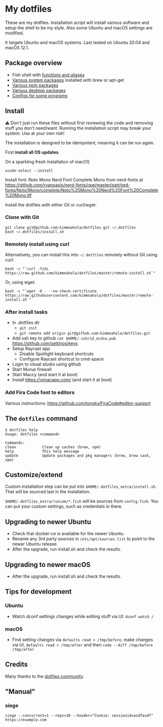 # My dotfiles

These are my dotfiles. Installation script will install various software and setup the shell to be my style. Also some Ubuntu and macOS settings are modified.

It targets Ubuntu and macOS systems. Last tested on Ubuntu 20.04 and macOS 12.1.

## Package overview

- Fish shell with [functions and aliases](system)
- [Various system packages](install/01_packages.sh) installed with brew or apt-get
- [Various npm packages](install/02_npm.sh)
- [Various desktop packages](install/03_desktop_packages.sh)
- [Configs for some programs](configs)

## Install

:warning: Don't just run these files without first reviewing the code and removing stuff you don't need/want. Running the installation script may break your system. Use at your own risk!

The installation is designed to be idempotent, meaning it can be run again.

First **install all OS updates**.

On a sparkling fresh installation of macOS

    xcode-select --install

Install font: Noto Mono Nerd Font Complete Mono from nerd-fonts at https://github.com/ryanoasis/nerd-fonts/raw/master/patched-fonts/Noto/Mono/complete/Noto%20Mono%20Nerd%20Font%20Complete%20Mono.ttf

Install the dotfiles with either Git or curl/wget:

### Clone with Git

    git clone git@github.com:kimmoahola/dotfiles.git ~/.dotfiles
    bash ~/.dotfiles/install.sh

### Remotely install using curl

Alternatively, you can install this into `~/.dotfiles` remotely without Git using curl:

    bash -c "`curl -fsSL https://raw.github.com/kimmoahola/dotfiles/master/remote-install.sh`"

Or, using wget:

    bash -c "`wget -O - --no-check-certificate https://raw.githubusercontent.com/kimmoahola/dotfiles/master/remote-install.sh`"

### After install tasks

- In .dotfiles dir
  - `git init`
  - `git remote add origin git@github.com:kimmoahola/dotfiles.git`
- Add ssh key to github
  `cat $HOME/.ssh/id_ecdsa.pub`
  https://github.com/settings/keys
- Setup Raycast app
  - Disable Spotlight keyboard shortcuts
  - Configure Raycast shortcut to cmd-space
- Login to visual studio using github
- Start Murus firewall
- Start Maccy (and start it at boot)
- Install https://vimacapp.com/ (and start it at boot)

### Add Fira Code font to editors

Various instructions: https://github.com/tonsky/FiraCode#editor-support

## The `dotfiles` command

    $ dotfiles help
    Usage: dotfiles <command>

    Commands:
    clean            Clean up caches (brew, npm)
    help             This help message
    update           Update packages and pkg managers (brew, brew cask, npm)

## Customize/extend

Custom installation step can be put into `$HOME/.dotfiles_extra/install.sh`. That will be sourced last in the installation.

`$HOME/.dotfiles_extra/runcom/*.fish` will be sources from `config.fish`. You can put your custom settings, such as credentials in there.

## Upgrading to newer Ubuntu

- Check that docker-ce is available for the newer Ubuntu.
- Rename any 3rd party sources in `/etc/apt/sources.list` to point to the newer Ubuntu release.
- After the upgrade, run install.sh and check the results.

## Upgrading to newer macOS

- After the upgrade, run install.sh and check the results.

## Tips for development

### Ubuntu

- Watch dconf settings changes while editing stuff via UI: `dconf watch /`

### macOS

- Find setting changes via `defaults read > /tmp/before`, make changes via UI, `defaults read > /tmp/after`
  and then `code --diff /tmp/before /tmp/after`

## Credits

Many thanks to the [dotfiles community](https://dotfiles.github.io).

## "Manual"

### siege

`siege --concurrent=1 --reps=10 --header="Cookie: sessionid=asdfasdf" https://example.com`
